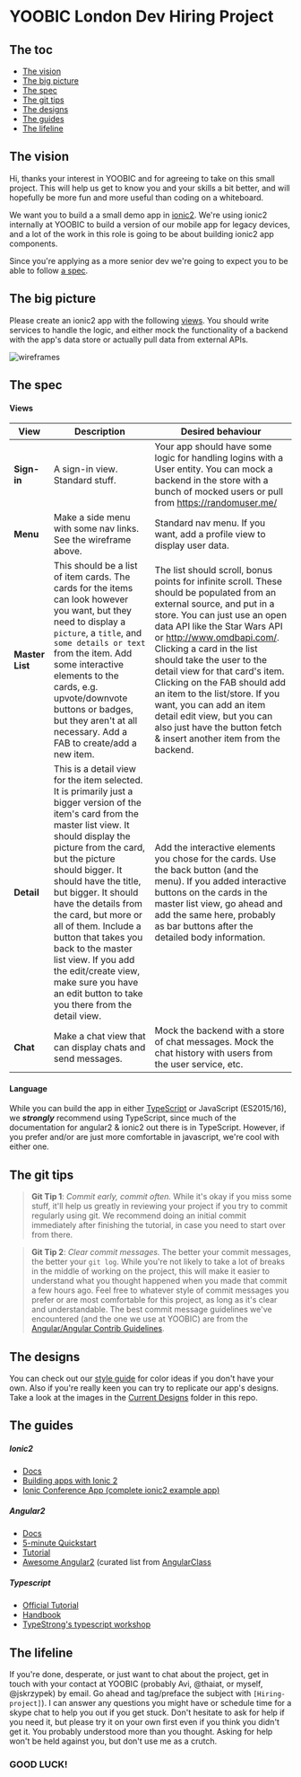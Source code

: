 # YOOBIC London Dev Hiring Project
## The toc
 + [The vision](#the-vision)
 + [The big picture](#the-big-picture)
 + [The spec](#the-spec)
 + [The git tips](#the-git-tips)
 + [The designs](#the-designs)
 + [The guides](#the-guides)
 + [The lifeline](#the-lifeline)

## The vision
Hi, thanks your interest in YOOBIC and for agreeing to take on this small project. This will help us get to know you and your skills a bit better, and will hopefully be more fun and more useful than coding on a whiteboard.

We want you to build a a small demo app in [ionic2](https://github.com/driftyco/ionic/tree/2.0). We're using ionic2 internally at YOOBIC to build a version of our mobile app for legacy devices, and a lot of the work in this role is going to be about building ionic2 app components.

Since you're applying as a more senior dev we're going to expect you to be able to follow [a spec](#the-spec). 


## The big picture
Please create an ionic2 app with the following [views](#views).
You should write services to handle the logic, and either mock the functionality of a backend with the app's data store or actually pull data from external APIs.

![wireframes](https://cloud.githubusercontent.com/assets/1513265/15188880/a24de426-17b0-11e6-82fd-252b59b9c8d3.png)

## The spec
#### Views
|**View**|  **Description**  |  **Desired behaviour** |
|-----------------|---------------|-------------------|
|**Sign-in**|  A sign-in view. Standard stuff.  |  Your app should have some logic for handling logins with a User entity. You can mock a backend in the store with a bunch of mocked users or pull from https://randomuser.me/|
|**Menu**|  Make a side menu with some nav links. See the wireframe above.  |  Standard nav menu. If you want, add a profile view to display user data.|
|**Master List**|  This should be a list of item cards. The cards for the items can look however you want, but they need to display a `picture`, a `title`, and `some details or text` from the item. Add some interactive elements to the cards, e.g. upvote/downvote buttons or badges, but they aren't at all necessary. Add a FAB to create/add a new item.  |  The list should scroll, bonus points for infinite scroll. These should be populated from an external source, and put in a store. You can just use an open data API like the Star Wars API or http://www.omdbapi.com/. Clicking a card in the list should take the user to the detail view for that card's item. Clicking on the FAB should add an item to the list/store. If you want, you can add an item detail edit view, but you can also just have the button fetch & insert another item from the backend.|
|**Detail**|  This is a detail view for the item selected. It is primarily just a bigger version of the item's card from the master list view. It should display the picture from the card, but the picture should bigger. It should have the title, but bigger. It should have the details from the card, but more or all of them. Include a button that takes you back to the master list view. If you add the edit/create view, make sure you have an edit button to take you there from the detail view.  |  Add the interactive elements you chose for the cards. Use the back button (and the menu). If you added interactive buttons on the cards in the master list view, go ahead and add the same here, probably as bar buttons after the detailed body information.|
|**Chat**         |  Make a chat view that can display chats and send messages.|Mock the backend with a store of chat messages. Mock the chat history with users from the user service, etc.|

#### Language
While you can build the app in either [TypeScript](https://www.typescriptlang.org/) or JavaScript (ES2015/16), we ***strongly*** recommend using TypeScript, since much of the documentation for angular2 & ionic2 out there is in TypeScript. However, if you prefer and/or are just more comfortable in javascript, we're cool with either one.


## The git tips

>**Git Tip 1**: *Commit early, commit often.* While it's okay if you miss some stuff, it'll help us greatly in reviewing your project if you try to commit regularly using git. We recommend doing an initial commit immediately after finishing the tutorial, in case you need to start over from there.

>**Git Tip 2**: *Clear commit messages.* The better your commit messages, the better your `git log`. While you're not likely to take a lot of breaks in the middle of working on the project, this will make it easier to understand what you thought happened when you made that commit a few hours ago. Feel free to whatever style of commit messages you prefer or are most comfortable  for this project, as long as it's clear and understandable. The best commit message guidelines we've encountered (and the one we use at YOOBIC) are from the [Angular/Angular Contrib Guidelines](https://github.com/angular/angular/blob/master/CONTRIBUTING.md#commit).

## The designs
You can check out our [style guide](https://app.frontify.com/d/GEu6ejIkiL3x/yoobic-style-guide) for color ideas if you don't have your own. Also if you're really keen you can try to replicate our app's designs. Take a look at the images in the [Current Designs](current-designs) folder in this repo.

## The guides
##### Ionic2
 + [Docs](http://ionicframework.com/docs/v2/)
 + [Building apps with Ionic 2](http://adamdbradley.github.io/building-with-ionic2/#/)
 + [Ionic Conference App (complete ionic2 example app)](https://github.com/driftyco/ionic-conference-app)

##### Angular2
 + [Docs](https://angular.io/docs/)
 + [5-minute Quickstart](https://angular.io/docs/ts/latest/quickstart.html)
 + [Tutorial](https://angular.io/docs/ts/latest/tutorial/)
 + [Awesome Angular2](https://github.com/AngularClass/awesome-angular2) (curated list from [AngularClass](https://angularclass.github.io/)

##### Typescript
 + [Official Tutorial](https://www.typescriptlang.org/docs/tutorial.html)
 + [Handbook](https://www.typescriptlang.org/docs/handbook/basic-types.html)
 + [TypeStrong's typescript workshop](https://github.com/TypeStrong/learn-typescript)

## The lifeline
If you're done, desperate, or just want to chat about the project, get in touch with your contact at YOOBIC (probably Avi, @thaiat, or myself, @jskrzypek) by email. Go ahead and tag/preface the subject with `[Hiring-project]`). I can answer any questions you might have or schedule time for a skype chat to help you out if you get stuck. Don't hesitate to ask for help if you need it, but please try it on your own first even if you think you didn't get it. You probably understood more than you thought. Asking for help won't be held against you, but don't use me as a crutch.

### GOOD LUCK!